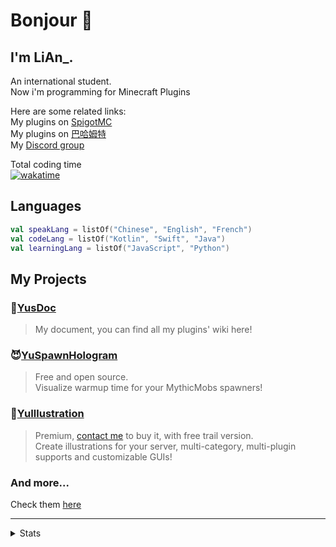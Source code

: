 # Bonjour 👋

## I'm LiAn_.
An international student.  
Now i'm programming for Minecraft Plugins

Here are some related links:  
My plugins on [SpigotMC](https://www.spigotmc.org/resources/authors/fengling.572029/)  
My plugins on [巴哈姆特](https://home.gamer.com.tw/profile/index_wall.php?owner=c1oudyab)  
My [Discord group](https://discord.gg/SzPBHGttaR)  

Total coding time  
[![wakatime](https://wakatime.com/badge/user/018b3a75-57d0-4174-82b2-b604a838b205.svg)](https://wakatime.com/@018b3a75-57d0-4174-82b2-b604a838b205)  

## Languages
```kotlin
val speakLang = listOf("Chinese", "English", "French")
val codeLang = listOf("Kotlin", "Swift", "Java")
val learningLang = listOf("JavaScript", "Python")
```

## My Projects

### 📖[YusDoc](https://l1-an.github.io/YusDoc)
> My document, you can find all my plugins' wiki here!

### 😈[YuSpawnHologram](https://github.com/L1-An/YuSpawnerHologram)
> Free and open source.  
> Visualize warmup time for your MythicMobs spawners!

### 📕[YuIllustration](https://l1-an.github.io/YusDoc/docs/MinecraftPlugins/YuIllustration/intro)
> Premium, [contact me](https://discord.gg/SzPBHGttaR) to buy it, with free trail version.  
> Create illustrations for your server, multi-category, multi-plugin supports and customizable GUIs!

### And more...
Check them [here](https://github.com/orgs/YuSeries/repositories)

---
<details>
  <summary>Stats</summary>
  
  ![profile-details](http://github-profile-summary-cards.vercel.app/api/cards/profile-details?username=L1-An&theme=github_dark)
  ![stats](http://github-profile-summary-cards.vercel.app/api/cards/stats?username=L1-An&theme=github_dark)
  ![top-language-by-repo](http://github-profile-summary-cards.vercel.app/api/cards/repos-per-language?username=L1-An&theme=github_dark)
  ![top-language-by-commit](http://github-profile-summary-cards.vercel.app/api/cards/most-commit-language?username=L1-An&theme=github_dark)
  ![productive-time](http://github-profile-summary-cards.vercel.app/api/cards/productive-time?username=L1-An&theme=github_dark&utcOffset=2)

  <details>
    <summary>WakaTime</summary>
    
  ![WakaTime stats](https://github-readme-stats.vercel.app/api/wakatime?username=C1oudYAb)
    
  </details>
</details>
